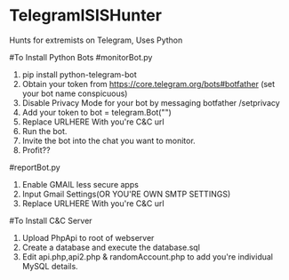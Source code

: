# TelegramISISHunter
Hunts for extremists on Telegram, Uses Python

#To Install Python Bots
#monitorBot.py
1. pip install python-telegram-bot
2. Obtain your token from https://core.telegram.org/bots#botfather (set your bot name conspicuous)
3. Disable Privacy Mode for your bot by messaging botfather /setprivacy
4. Add your token to bot = telegram.Bot("")
5. Replace URLHERE With you're C&C url
6. Run the bot.
7. Invite the bot into the chat you want to monitor.
8. Profit??

#reportBot.py
1. Enable GMAIL less secure apps
2. Input Gmail Settings(OR YOU'RE OWN SMTP SETTINGS)
3. Replace URLHERE With you're C&C url

#To Install C&C Server
1. Upload PhpApi to root of webserver
2. Create a database and execute the database.sql
3. Edit api.php,api2.php & randomAccount.php to add you're individual MySQL details.
